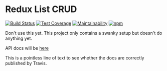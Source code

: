 # Redux List CRUD

[![Build Status](https://travis-ci.org/HendrikThePendric/redux-list-crud.svg?branch=master)](https://travis-ci.org/HendrikThePendric/redux-list-crud)
[![Test Coverage](https://api.codeclimate.com/v1/badges/b63c9853437fb8bf2a7b/test_coverage)](https://codeclimate.com/github/HendrikThePendric/redux-list-crud/test_coverage)
[![Maintainability](https://api.codeclimate.com/v1/badges/b63c9853437fb8bf2a7b/maintainability)](https://codeclimate.com/github/HendrikThePendric/redux-list-crud/maintainability)
[![npm](https://img.shields.io/npm/v/npm.svg)](https://github.com/HendrikThePendric/redux-list-crud)

Don't use this yet. This project only contains a swanky setup but doesn't do anything yet.

API docs will be [here](https://hendrikthependric.github.io/redux-list-crud/)

This is a pointless line of text to see whether the docs are correctly published by Travis.
